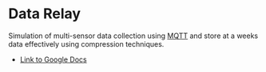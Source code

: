 # Data Relay
Simulation of multi-sensor data collection using [MQTT](https://en.wikipedia.org/wiki/MQTT) and store at a weeks data effectively using compression techniques.
* [Link to Google Docs](https://docs.google.com/document/d/1wc0pirQ4sEeZ1fihhxVBe7xG68b0Yp4TOb3xVC2KwYY/edit?usp=sharing)
